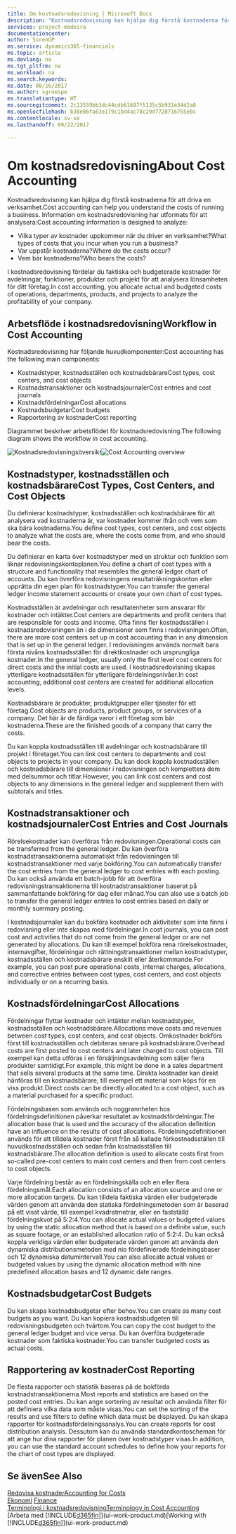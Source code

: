 ```yaml
---
title: Om kostnadsredovisning | Microsoft Docs
description: "Kostnadsredovisning kan hjälpa dig förstå kostnaderna för att driva en verksamhet."
services: project-madeira
documentationcenter: 
author: SorenGP
ms.service: dynamics365-financials
ms.topic: article
ms.devlang: na
ms.tgt_pltfrm: na
ms.workload: na
ms.search.keywords: 
ms.date: 08/16/2017
ms.author: sgroespe
ms.translationtype: HT
ms.sourcegitcommit: 2c13559bb3dc44cdb61697f5135c5b931e34d2a8
ms.openlocfilehash: b38e86fa63e179c1bd4ac78c29d7728716755e0c
ms.contentlocale: sv-se
ms.lasthandoff: 09/22/2017

---
```

# <a name="about-cost-accounting"></a><span data-ttu-id="e4451-103">Om kostnadsredovisning</span><span class="sxs-lookup"><span data-stu-id="e4451-103">About Cost Accounting</span></span>
<span data-ttu-id="e4451-104">Kostnadsredovisning kan hjälpa dig förstå kostnaderna för att driva en verksamhet.</span><span class="sxs-lookup"><span data-stu-id="e4451-104">Cost accounting can help you understand the costs of running a business.</span></span> <span data-ttu-id="e4451-105">Information om kostnadsredovisning har utformats för att analysera:</span><span class="sxs-lookup"><span data-stu-id="e4451-105">Cost accounting information is designed to analyze:</span></span>  

-   <span data-ttu-id="e4451-106">Vilka typer av kostnader uppkommer när du driver en verksamhet?</span><span class="sxs-lookup"><span data-stu-id="e4451-106">What types of costs that you incur when you run a business?</span></span>  
-   <span data-ttu-id="e4451-107">Var uppstår kostnaderna?</span><span class="sxs-lookup"><span data-stu-id="e4451-107">Where do the costs occur?</span></span>  
-   <span data-ttu-id="e4451-108">Vem bär kostnaderna?</span><span class="sxs-lookup"><span data-stu-id="e4451-108">Who bears the costs?</span></span>  

<span data-ttu-id="e4451-109">I kostnadsredovisning fördelar du faktiska och budgeterade kostnader för avdelningar, funktioner, produkter och projekt för att analysera lönsamheten för ditt företag.</span><span class="sxs-lookup"><span data-stu-id="e4451-109">In cost accounting, you allocate actual and budgeted costs of operations, departments, products, and projects to analyze the profitability of your company.</span></span>  

## <a name="workflow-in-cost-accounting"></a><span data-ttu-id="e4451-110">Arbetsflöde i kostnadsredovisning</span><span class="sxs-lookup"><span data-stu-id="e4451-110">Workflow in Cost Accounting</span></span>  
<span data-ttu-id="e4451-111">Kostnadsredovisning har följande huvudkomponenter:</span><span class="sxs-lookup"><span data-stu-id="e4451-111">Cost accounting has the following main components:</span></span>  

-   <span data-ttu-id="e4451-112">Kostnadstyper, kostnadsställen och kostnadsbärare</span><span class="sxs-lookup"><span data-stu-id="e4451-112">Cost types, cost centers, and cost objects</span></span>  
-   <span data-ttu-id="e4451-113">Kostnadstransaktioner och kostnadsjournaler</span><span class="sxs-lookup"><span data-stu-id="e4451-113">Cost entries and cost journals</span></span>  
-   <span data-ttu-id="e4451-114">Kostnadsfördelningar</span><span class="sxs-lookup"><span data-stu-id="e4451-114">Cost allocations</span></span>  
-   <span data-ttu-id="e4451-115">Kostnadsbudgetar</span><span class="sxs-lookup"><span data-stu-id="e4451-115">Cost budgets</span></span>
-   <span data-ttu-id="e4451-116">Rapportering av kostnader</span><span class="sxs-lookup"><span data-stu-id="e4451-116">Cost reporting</span></span>  

<span data-ttu-id="e4451-117">Diagrammet beskriver arbetsflödet för kostnadsredovisning.</span><span class="sxs-lookup"><span data-stu-id="e4451-117">The following diagram shows the workflow in cost accounting.</span></span>  

<span data-ttu-id="e4451-118">![Kostnadsredovisningsöversikt](media/costaccountingoverview.png "CostAccountingOverview")</span><span class="sxs-lookup"><span data-stu-id="e4451-118">![Cost Accounting overview](media/costaccountingoverview.png "CostAccountingOverview")</span></span>  

## <a name="cost-types-cost-centers-and-cost-objects"></a><span data-ttu-id="e4451-119">Kostnadstyper, kostnadsställen och kostnadsbärare</span><span class="sxs-lookup"><span data-stu-id="e4451-119">Cost Types, Cost Centers, and Cost Objects</span></span>  
<span data-ttu-id="e4451-120">Du definierar kostnadstyper, kostnadsställen och kostnadsbärare för att analysera vad kostnaderna är, var kostnader kommer ifrån och vem som ska bära kostnaderna.</span><span class="sxs-lookup"><span data-stu-id="e4451-120">You define cost types, cost centers, and cost objects to analyze what the costs are, where the costs come from, and who should bear the costs.</span></span>  

<span data-ttu-id="e4451-121">Du definierar en karta över kostnadstyper med en struktur och funktion som liknar redovisningskontoplanen.</span><span class="sxs-lookup"><span data-stu-id="e4451-121">You define a chart of cost types with a structure and functionality that resembles the general ledger chart of accounts.</span></span> <span data-ttu-id="e4451-122">Du kan överföra redovisningens resultaträkningskonton eller upprätta din egen plan för kostnadstyper.</span><span class="sxs-lookup"><span data-stu-id="e4451-122">You can transfer the general ledger income statement accounts or create your own chart of cost types.</span></span>  

<span data-ttu-id="e4451-123">Kostnadsställen är avdelningar och resultatenheter som ansvarar för kostnader och intäkter.</span><span class="sxs-lookup"><span data-stu-id="e4451-123">Cost centers are departments and profit centers that are responsible for costs and income.</span></span> <span data-ttu-id="e4451-124">Ofta finns fler kostnadsställen i kostnadsredovisningen än i de dimensioner som finns i redovisningen.</span><span class="sxs-lookup"><span data-stu-id="e4451-124">Often, there are more cost centers set up in cost accounting than in any dimension that is set up in the general ledger.</span></span> <span data-ttu-id="e4451-125">I redovisningen används normalt bara första nivåns kostnadsställen för direktkostnader och ursprungliga kostnader.</span><span class="sxs-lookup"><span data-stu-id="e4451-125">In the general ledger, usually only the first level cost centers for direct costs and the initial costs are used.</span></span> <span data-ttu-id="e4451-126">I kostnadsredovisning skapas ytterligare kostnadsställen för ytterligare fördelningsnivåer.</span><span class="sxs-lookup"><span data-stu-id="e4451-126">In cost accounting, additional cost centers are created for additional allocation levels.</span></span>  

<span data-ttu-id="e4451-127">Kostnadsbärare är produkter, produktgrupper eller tjänster för ett företag.</span><span class="sxs-lookup"><span data-stu-id="e4451-127">Cost objects are products, product groups, or services of a company.</span></span> <span data-ttu-id="e4451-128">Det här är de färdiga varor i ett företag som bär kostnaderna.</span><span class="sxs-lookup"><span data-stu-id="e4451-128">These are the finished goods of a company that carry the costs.</span></span>  

<span data-ttu-id="e4451-129">Du kan koppla kostnadsställen till avdelningar och kostnadsbärare till projekt i företaget.</span><span class="sxs-lookup"><span data-stu-id="e4451-129">You can link cost centers to departments and cost objects to projects in your company.</span></span> <span data-ttu-id="e4451-130">Du kan dock koppla kostnadsställen och kostnadsbärare till dimensioner i redovisningen och komplettera dem med delsummor och titlar.</span><span class="sxs-lookup"><span data-stu-id="e4451-130">However, you can link cost centers and cost objects to any dimensions in the general ledger and supplement them with subtotals and titles.</span></span>  

## <a name="cost-entries-and-cost-journals"></a><span data-ttu-id="e4451-131">Kostnadstransaktioner och kostnadsjournaler</span><span class="sxs-lookup"><span data-stu-id="e4451-131">Cost Entries and Cost Journals</span></span>  
<span data-ttu-id="e4451-132">Rörelsekostnader kan överföras från redovisningen.</span><span class="sxs-lookup"><span data-stu-id="e4451-132">Operational costs can be transferred from the general ledger.</span></span> <span data-ttu-id="e4451-133">Du kan överföra kostnadstransaktionerna automatiskt från redovisningen till kostnadstransaktioner med varje bokföring.</span><span class="sxs-lookup"><span data-stu-id="e4451-133">You can automatically transfer the cost entries from the general ledger to cost entries with each posting.</span></span> <span data-ttu-id="e4451-134">Du kan också använda ett batch-jobb för att överföra redovisningstransaktionerna till kostnadstransaktioner baserat på sammanfattande bokföring för dag eller månad.</span><span class="sxs-lookup"><span data-stu-id="e4451-134">You can also use a batch job to transfer the general ledger entries to cost entries based on daily or monthly summary posting.</span></span>  

<span data-ttu-id="e4451-135">I kostnadsjournaler kan du bokföra kostnader och aktiviteter som inte finns i redovisning eller inte skapas med fördelningar.</span><span class="sxs-lookup"><span data-stu-id="e4451-135">In cost journals, you can post cost and activities that do not come from the general ledger or are not generated by allocations.</span></span> <span data-ttu-id="e4451-136">Du kan till exempel bokföra rena rörelsekostnader, internavgifter, fördelningar och rättningstransaktioner mellan kostnadstyper, kostnadsställen och kostnadsbärare enskilt eller återkommande.</span><span class="sxs-lookup"><span data-stu-id="e4451-136">For example, you can post pure operational costs, internal charges, allocations, and corrective entries between cost types, cost centers, and cost objects individually or on a recurring basis.</span></span>  

## <a name="cost-allocations"></a><span data-ttu-id="e4451-137">Kostnadsfördelningar</span><span class="sxs-lookup"><span data-stu-id="e4451-137">Cost Allocations</span></span>  
<span data-ttu-id="e4451-138">Fördelningar flyttar kostnader och intäkter mellan kostnadstyper, kostnadsställen och kostnadsbärare.</span><span class="sxs-lookup"><span data-stu-id="e4451-138">Allocations move costs and revenues between cost types, cost centers, and cost objects.</span></span> <span data-ttu-id="e4451-139">Omkostnader bokförs först till kostnadsställen och debiteras senare på kostnadsbärare.</span><span class="sxs-lookup"><span data-stu-id="e4451-139">Overhead costs are first posted to cost centers and later charged to cost objects.</span></span> <span data-ttu-id="e4451-140">Till exempel kan detta utföras i en försäljningsavdelning som säljer flera produkter samtidigt.</span><span class="sxs-lookup"><span data-stu-id="e4451-140">For example, this might be done in a sales department that sells several products at the same time.</span></span> <span data-ttu-id="e4451-141">Direkta kostnader kan direkt hänföras till en kostnadsbärare, till exempel ett material som köps för en viss produkt.</span><span class="sxs-lookup"><span data-stu-id="e4451-141">Direct costs can be directly allocated to a cost object, such as a material purchased for a specific product.</span></span>  

<span data-ttu-id="e4451-142">Fördelningsbasen som används och noggrannheten hos fördelningsdefinitionen påverkar resultatet av kostnadsfördelningar.</span><span class="sxs-lookup"><span data-stu-id="e4451-142">The allocation base that is used and the accuracy of the allocation definition have an influence on the results of cost allocations.</span></span> <span data-ttu-id="e4451-143">Fördelningsdefinitionen används för att tilldela kostnader först från så kallade förkostnadsställen till huvudkostnadsställen och sedan från kostnadsställen till kostnadsbärare.</span><span class="sxs-lookup"><span data-stu-id="e4451-143">The allocation definition is used to allocate costs first from so-called pre-cost centers to main cost centers and then from cost centers to cost objects.</span></span>  

<span data-ttu-id="e4451-144">Varje fördelning består av en fördelningskälla och en eller flera fördelningsmål.</span><span class="sxs-lookup"><span data-stu-id="e4451-144">Each allocation consists of an allocation source and one or more allocation targets.</span></span> <span data-ttu-id="e4451-145">Du kan tilldela faktiska värden eller budgeterade värden genom att använda den statiska fördelningsmetoden som är baserad på ett visst värde, till exempel kvadratmetrar, eller en fastställd fördelningskvot på 5:2:4.</span><span class="sxs-lookup"><span data-stu-id="e4451-145">You can allocate actual values or budgeted values by using the static allocation method that is based on a definite value, such as square footage, or an established allocation ratio of 5:2:4.</span></span> <span data-ttu-id="e4451-146">Du kan också koppla verkliga värden eller budgeterade värden genom att använda den dynamiska distributionsmetoden med nio fördefinierade fördelningsbaser och 12 dynamiska datumintervall.</span><span class="sxs-lookup"><span data-stu-id="e4451-146">You can also allocate actual values or budgeted values by using the dynamic allocation method with nine predefined allocation bases and 12 dynamic date ranges.</span></span>  

## <a name="cost-budgets"></a><span data-ttu-id="e4451-147">Kostnadsbudgetar</span><span class="sxs-lookup"><span data-stu-id="e4451-147">Cost Budgets</span></span>  
<span data-ttu-id="e4451-148">Du kan skapa kostnadsbudgetar efter behov.</span><span class="sxs-lookup"><span data-stu-id="e4451-148">You can create as many cost budgets as you want.</span></span> <span data-ttu-id="e4451-149">Du kan kopiera kostnadsbudgeten till redovisningsbudgeten och tvärtom.</span><span class="sxs-lookup"><span data-stu-id="e4451-149">You can copy the cost budget to the general ledger budget and vice versa.</span></span> <span data-ttu-id="e4451-150">Du kan överföra budgeterade kostnader som faktiska kostnader.</span><span class="sxs-lookup"><span data-stu-id="e4451-150">You can transfer budgeted costs as actual costs.</span></span>  

## <a name="cost-reporting"></a><span data-ttu-id="e4451-151">Rapportering av kostnader</span><span class="sxs-lookup"><span data-stu-id="e4451-151">Cost Reporting</span></span>  
<span data-ttu-id="e4451-152">De flesta rapporter och statistik baseras på de bokförda kostnadstransaktionerna.</span><span class="sxs-lookup"><span data-stu-id="e4451-152">Most reports and statistics are based on the posted cost entries.</span></span> <span data-ttu-id="e4451-153">Du kan ange sortering av resultat och använda filter för att definiera vilka data som måste visas.</span><span class="sxs-lookup"><span data-stu-id="e4451-153">You can set the sorting of the results and use filters to define which data must be displayed.</span></span> <span data-ttu-id="e4451-154">Du kan skapa rapporter för kostnadsfördelningsanalys.</span><span class="sxs-lookup"><span data-stu-id="e4451-154">You can create reports for cost distribution analysis.</span></span> <span data-ttu-id="e4451-155">Dessutom kan du använda standardkontoscheman för att ange hur dina rapporter för planen över kostnadstyper visas.</span><span class="sxs-lookup"><span data-stu-id="e4451-155">In addition, you can use the standard account schedules to define how your reports for the chart of cost types are displayed.</span></span>  

## <a name="see-also"></a><span data-ttu-id="e4451-156">Se även</span><span class="sxs-lookup"><span data-stu-id="e4451-156">See Also</span></span>  
 [<span data-ttu-id="e4451-157">Redovisa kostnader</span><span class="sxs-lookup"><span data-stu-id="e4451-157">Accounting for Costs</span></span>](finance-manage-cost-accounting.md)  
 <span data-ttu-id="e4451-158">[Ekonomi](finance.md) </span><span class="sxs-lookup"><span data-stu-id="e4451-158">[Finance](finance.md) </span></span>  
 [<span data-ttu-id="e4451-159">Terminologi i kostnadsredovisning</span><span class="sxs-lookup"><span data-stu-id="e4451-159">Terminology in Cost Accounting</span></span>](finance-terminology-in-cost-accounting.md)  
 <span data-ttu-id="e4451-160">[Arbeta med [!INCLUDE[d365fin](includes/d365fin_md.md)]](ui-work-product.md)</span><span class="sxs-lookup"><span data-stu-id="e4451-160">[Working with [!INCLUDE[d365fin](includes/d365fin_md.md)]](ui-work-product.md)</span></span>

